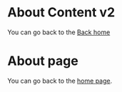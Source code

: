 # About Content v2

You can go back to the [Back home](/)


# About page

You can go back to the [home page](/).
